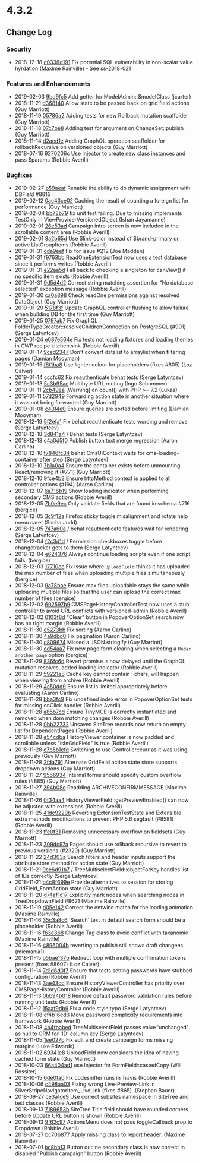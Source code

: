 # 4.3.2

<!--- Changes below this line will be automatically regenerated -->

## Change Log

### Security

 * 2018-12-18 [c0338d191](https://github.com/silverstripe/silverstripe-framework/commit/c0338d191d8be0000ddb16b74832ed8e05ba7ff5) Fix potential SQL vulnerability in non-scalar value hyrdation (Maxime Rainville) - See [ss-2018-021](https://www.silverstripe.org/download/security-releases/ss-2018-021)

### Features and Enhancements

 * 2019-02-03 [9bd9fc5](https://github.com/silverstripe/silverstripe-admin/commit/9bd9fc5e441943fcdf77a8e7e93ee27a5382307a) Add getter for ModelAdmin::$modelClass (jcarter)
 * 2018-11-21 [d368140](https://github.com/silverstripe/silverstripe-admin/commit/d36814030f893a85b3ff34777335f121a7650add) Allow state to be passed back on grid field actions (Guy Marriott)
 * 2018-11-19 [05786a2](https://github.com/silverstripe/silverstripe-versioned/commit/05786a26e2d5e7a5b5305e11d8da8be2516a7c44) Adding tests for new Rollback mutation scaffolder (Guy Marriott)
 * 2018-11-18 [07c7be8](https://github.com/silverstripe/silverstripe-versioned/commit/07c7be81d52a702cf3ba90a657fdb9328517218a) Adding test for  argument on ChangeSet::publish (Guy Marriott)
 * 2018-11-14 [d2aed1e](https://github.com/silverstripe/silverstripe-versioned/commit/d2aed1ed8a95ed61e754564da52a7b31a82a9a43) Adding GraphQL operation scaffolder for rollbackRecursive on versioned objects (Guy Marriott)
 * 2018-07-16 [9270206c](https://github.com/silverstripe/silverstripe-reports/commit/9270206c3bd2fe35bb263ad43ad3a5d87360873a) Use Injector to create new class instances and pass $params (Robbie Averill)

### Bugfixes

 * 2019-02-27 [b59aeaf](https://github.com/silverstripe/silverstripe-framework/commit/b59aeaf80217a3e25877dcb6da97e546080c9972) Renable the ability to do dynamic assignment with DBField #8815
 * 2019-02-12 [0ac43ce02](https://github.com/silverstripe/silverstripe-framework/commit/0ac43ce025274345c80773b57a09a48a8fa70a08) Caching the result of counting a foreign list for performance (Guy Marriott)
 * 2019-02-04 [bb78b79](https://github.com/silverstripe/silverstripe-versioned-admin/commit/bb78b7930292db5c8ed660744f49ec1b94046211) fix unit test failing. Due to missing implements TestOnly in ViewProviderVersionedObject (Ishan Jayamanne)
 * 2019-02-01 [26e53ad](https://github.com/silverstripe/silverstripe-campaign-admin/commit/26e53adc2288996a1e1f45631339485fbd2e2e8d) Campaign intro screen is now included in the scrollable content area (Robbie Averill)
 * 2019-02-01 [8a2b65d](https://github.com/silverstripe/silverstripe-admin/commit/8a2b65d2b93f3a999129004ca2f208c6ce3d891c) Use $link-color instead of $brand-primary or active ListGroupItems (Robbie Averill)
 * 2019-01-31 [cda9eef](https://github.com/silverstripe/silverstripe-assets/commit/cda9eef992b70fd46377be6d4459260d31ea2215) Fix for issue #212 (Joe Madden)
 * 2019-01-31 [f9763bb](https://github.com/silverstripe/silverstripe-versioned/commit/f9763bb68c1ef1e1555c57d0df27b9a0b161dba2) ReadOneExtensionTest now uses a test database since it performs writes (Robbie Averill)
 * 2019-01-31 [e22aa5d](https://github.com/silverstripe/silverstripe-graphql/commit/e22aa5da881f18ba3439e1e58c607ce446c04892) Fall back to checking a singleton for canView() if no specific item exists (Robbie Averill)
 * 2019-01-31 [9d5d4d2](https://github.com/silverstripe/silverstripe-graphql/commit/9d5d4d2918f059429550cc78d21fa44483781241) Correct string matching assertion for "No database selected" exception message (Robbie Averill)
 * 2019-01-30 [ca0a898](https://github.com/silverstripe/silverstripe-graphql/commit/ca0a898b6b0ef993c14f4d53d2a467d97e27c103) Check readOne permissions against resolved DataObject (Guy Marriott)
 * 2019-01-29 [5178f3f](https://github.com/silverstripe/silverstripe-graphql/commit/5178f3f1d3a16c6a5028022f32566c4b6cfdb41c) Update GraphQL controller flushing to allow failure when building DB for the first time (Guy Marriott)
 * 2019-01-25 [0797ab7](https://github.com/silverstripe/silverstripe-asset-admin/commit/0797ab7762a4a64f2dc89c754a6bb04216b96fe1) Fix GraphQL FolderTypeCreator::resolveChildrenConnection on PostgreSQL (#901) (Serge Latyntcev)
 * 2019-01-24 [e087e564e](https://github.com/silverstripe/silverstripe-framework/commit/e087e564e13d7c30b62850a271131684a619789e) Fix tests not loading fixtures and loading themes in CWP recipe kitchen sink (Robbie Averill)
 * 2019-01-17 [9ced2347](https://github.com/silverstripe/silverstripe-cms/commit/9ced23473f2f102de5b6d828d093be1102f8d570) Don't convert datalist to arraylist when filtering pages (Damian Mooyman)
 * 2019-01-15 [f6f1ba8](https://github.com/silverstripe/silverstripe-admin/commit/f6f1ba8fd5870cb7ef4410aba6cbcd9a0e32f638) Use lighter colour for placeholders (fixes #805) (Loz Calver)
 * 2019-01-14 [cccfc62](https://github.com/silverstripe/silverstripe-admin/commit/cccfc621da171bfe378fc5547611d59484af246b) Fix reauthenticate behat tests (Serge Latyntcev)
 * 2019-01-13 [5c3b95ac](https://github.com/silverstripe/silverstripe-cms/commit/5c3b95ac8977f77e7d95d4da6333ca12b5ef465f) Multibyte URL routing (Ingo Schommer)
 * 2019-01-11 [2cb49ea](https://github.com/silverstripe/silverstripe-versioned/commit/2cb49ea79d6babb80289f170dc6102c82f5b0d69) [Warning] on count() with PHP &gt;= 7.2 (Lukas)
 * 2019-01-11 [57d2949](https://github.com/silverstripe/silverstripe-admin/commit/57d294912e7b2d61e40c4656c63bd6569dcfcd27) Forwarding action state in another situation where it was not being forwarded (Guy Marriott)
 * 2019-01-08 [c43f4e0](https://github.com/silverstripe/silverstripe-graphql/commit/c43f4e0708fd86e8078ef3326d963005d626baf4) Ensure queries are sorted before limiting (Damian Mooyman)
 * 2018-12-19 [5f2efa1](https://github.com/silverstripe/silverstripe-admin/commit/5f2efa1f7bf38a9f990bf8f9600fd37f50bec4f0) Fix behat reauthenticate tests wording and remove (Serge Latyntcev)
 * 2018-12-18 [3d841a4](https://github.com/silverstripe/silverstripe-installer/commit/3d841a409c43752a8192afea5ebc48327e2ac3d3) / Behat tests (Serge Latyntcev)
 * 2018-12-13 [c4a0d5f0](https://github.com/silverstripe/silverstripe-cms/commit/c4a0d5f0831f0f27022905700a0ffb86cc56aceb) Publish button text merge regression (Aaron Carlino)
 * 2018-12-10 [f7846fc34](https://github.com/silverstripe/silverstripe-framework/commit/f7846fc34c4c04bfa3ae57a552345f6a536856c5) behat CmsUiContext waits for cms-loading-container after step (Serge Latyntcev)
 * 2018-12-10 [7b1a0a4](https://github.com/silverstripe/silverstripe-admin/commit/7b1a0a4d18dcd89fe699103355e9f853b6245bff) Ensure the container exists before unmounting React/removing it (#771) (Guy Marriott)
 * 2018-12-10 [9fce4b2](https://github.com/silverstripe/silverstripe-graphql/commit/9fce4b2408dd82d303925eee3b6cf393da371e85) Ensure httpMethod context is applied to all controller actions (#194) (Aaron Carlino)
 * 2018-12-07 [6a716b19](https://github.com/silverstripe/silverstripe-cms/commit/6a716b1906d290dca98f1ffc672edc342d8265d3) Show loading indicator when performing secondary CMS actions (Robbie Averill)
 * 2018-12-05 [7b0e9ec](https://github.com/silverstripe/silverstripe-admin/commit/7b0e9ec97a987a6106fb7e72c10ebcb347724821) Only validate fields that are found in schema #716 (bergice)
 * 2018-12-05 [3c9f12a](https://github.com/silverstripe/silverstripe-admin/commit/3c9f12afb1d988c97c6536bd007894de084959a8) Firefox sticky toggle misalignment and rotate help menu caret (Sacha Judd)
 * 2018-12-05 [747a60a](https://github.com/silverstripe/silverstripe-admin/commit/747a60afe45d6aeafd352ed93c0c58c6290344b6) / behat reauthenticate features wait for rendering (Serge Latyntcev)
 * 2018-12-04 [f2c3d1d](https://github.com/silverstripe/silverstripe-admin/commit/f2c3d1db71fab14fac54523961dab084599bd7f7) / Permission checkboxes toggle before changetracker gets to them (Serge Latyntcev)
 * 2018-12-04 [e624376](https://github.com/silverstripe/silverstripe-admin/commit/e624376dc6ea354dd271bcbee285d28b6d123f95) Always continue loading scripts even if one script fails. (bergice)
 * 2018-12-03 [17710cc](https://github.com/silverstripe/silverstripe-asset-admin/commit/17710cc242e2ca37cf4422f7606de61cbc6b04e9) Fix issue where `UploadField` thinks it has uploaded the max number of files when uploading multiple files simultaneously (bergice)
 * 2018-12-03 [9a78bae](https://github.com/silverstripe/silverstripe-asset-admin/commit/9a78bae50938af5adc7e1b0d2467892bc55f32e3) Ensure max files uploadable stays the same while uploading multiple files so that the user can upload the correct max number of files (bergice)
 * 2018-12-02 [602597b9](https://github.com/silverstripe/silverstripe-cms/commit/602597b9004ad56c02a2bf2f779770ff32afea8f) CMSPageHistoryControllerTest now uses a stub controller to avoid URL conflicts with versioned-admin (Robbie Averill)
 * 2018-12-02 [0103f8d](https://github.com/silverstripe/silverstripe-admin/commit/0103f8d98d6b394a8d4117c04787d6a69d3c8af1) "Clear" button in PopoverOptionSet search now has no right margin (Robbie Averill)
 * 2018-11-30 [e5273bb](https://github.com/silverstripe/silverstripe-asset-admin/commit/e5273bb557dfb8d0dde8870fde3709180724f85e) Fix sorting (Aaron Carlino)
 * 2018-11-30 [4a9dbd0](https://github.com/silverstripe/silverstripe-asset-admin/commit/4a9dbd0a37111b03c1a333682ed3dee066e4fc3f) Fix pagination (Aaron Carlino)
 * 2018-11-30 [c809674](https://github.com/silverstripe/silverstripe-admin/commit/c809674a780a22073268c12752641bdebfad5ba3) Missed a JSON.stringify (Guy Marriott)
 * 2018-11-30 [cd54aa7](https://github.com/silverstripe/silverstripe-admin/commit/cd54aa72e0cf36316deec19d1be6b90358308f8f) Fix new page form clearing when selecting a `Under another page` option (bergice)
 * 2018-11-29 [836fc6d](https://github.com/silverstripe/silverstripe-versioned-admin/commit/836fc6d6216f0725108b6f5d5582d7ecaee54272) Revert promise is now delayed until the GraphQL mutation resolves, added loading indicator (Robbie Averill)
 * 2018-11-29 [59221e8](https://github.com/silverstripe/silverstripe-assets/commit/59221e8d74ac5e07b86a741e2709e0676130f7b4) Cache key cannot contain : chars, will happen when viewing from archive (Robbie Averill)
 * 2018-11-29 [4c50dd9](https://github.com/silverstripe/silverstripe-asset-admin/commit/4c50dd95ae252be32666932ee7ee79f5ce793583) Ensure list is limited appropriately before evaluating (Aaron Carlino)
 * 2018-11-28 [bba3fc9](https://github.com/silverstripe/silverstripe-admin/commit/bba3fc96b3e5d50eeaeee2edf10f67ee5a8c8204) Fix undefined index error in PopoverOptionSet tests for missing onClick handler (Robbie Averill)
 * 2018-11-28 [a85b7cd](https://github.com/silverstripe/silverstripe-admin/commit/a85b7cd5bee87573a1588cd0ac8f33785614a292) Ensure TinyMCE is correctly instantiated and removed when dom matching changes (Robbie Averill)
 * 2018-11-28 [0bb22732](https://github.com/silverstripe/silverstripe-cms/commit/0bb22732c920f1a4a2354582e36310558aa6bebb) Unsaved SiteTree records now return an empty list for DependentPages (Robbie Averill)
 * 2018-11-28 [e54cdba](https://github.com/silverstripe/silverstripe-versioned-admin/commit/e54cdba9669da301475f1139dc7425c395948a11) HistoryViewer container is now padded and scrollable unless "isInGridField" is true (Robbie Averill)
 * 2018-11-28 [c7b5b1efd](https://github.com/silverstripe/silverstripe-framework/commit/c7b5b1efd2e37cc0b5f732f461bd37fafe14bd83) Switching to use Controller::curr as it was using previously (Guy Marriott)
 * 2018-11-28 [2fda791](https://github.com/silverstripe/silverstripe-admin/commit/2fda7917603206c3f911db118e080c1af336c322) Alternate GridFeild action state store supports dropdown actions (Guy Marriott)
 * 2018-11-27 [9566934](https://github.com/silverstripe/silverstripe-asset-admin/commit/9566934d7030f7b7d296cfd0c1491237ad369839) Internal forms should specify custom overflow rules (#885) (Guy Marriott)
 * 2018-11-27 [294b08e](https://github.com/silverstripe/silverstripe-admin/commit/294b08e9ceac5894fdb6ffabd4e5320d4927712f) Readding ARCHIVECONFIRMMESSAGE (Maxime Rainville)
 * 2018-11-26 [0f34aa4](https://github.com/silverstripe/silverstripe-versioned-admin/commit/0f34aa40436333d2c82fd1ed0d71cd267c8ff172) HistoryViewerField::getPreviewEnabled() can now be adjusted with extensions (Robbie Averill)
 * 2018-11-25 [41dc9229b](https://github.com/silverstripe/silverstripe-framework/commit/41dc9229bf6823262bbc4c25edf0da61cb08b260) Reverting ExtensionTestState and Extensible extra methods modifications to prevent PHP 5.6 segfault (#8581) (Robbie Averill)
 * 2018-11-23 [ffe0f31](https://github.com/silverstripe/silverstripe-admin/commit/ffe0f312345bbe0f2f5e5e5fcb5f1e01817a42e7) Removing unnecessary overflow on fieldsets (Guy Marriott)
 * 2018-11-23 [309dc97a](https://github.com/silverstripe/silverstripe-cms/commit/309dc97a325925b99e297343f5f76c71a33286e5) Pages should use rollback recursive to revert to previous versions (#2329) (Guy Marriott)
 * 2018-11-22 [24d303a](https://github.com/silverstripe/silverstripe-admin/commit/24d303acfb072043a864fd0ae71cd3a024fb137a) Search filters and header inputs support the attribute store method for action state (Guy Marriott)
 * 2018-11-21 [9ce6d91b7](https://github.com/silverstripe/silverstripe-framework/commit/9ce6d91b76e525a6fc81e02023e9e53cdf82e047) / TreeMultiselectField::objectForKey handles list of IDs correctly (Serge Latyntcev)
 * 2018-11-21 [b4c8f699e](https://github.com/silverstripe/silverstripe-framework/commit/b4c8f699eb4dd75089100c1b180cd0df25146206) Provide alternatives to session for storing GridField_FormAction state (Guy Marriott)
 * 2018-11-20 [d74af1c17](https://github.com/silverstripe/silverstripe-framework/commit/d74af1c17e0b72ae119abc00fd7ef0aca6dd4498) Explicitly mark nodes when searching nodes in TreeDropdownField #8621 (Maxime Rainville)
 * 2018-11-19 [d05e142](https://github.com/silverstripe/silverstripe-admin/commit/d05e1424ee1d7217474d7d16f8bdc4e289dd2700) Correct the entwine match for the loading animation (Maxime Rainville)
 * 2018-11-16 [35c3a8c6](https://github.com/silverstripe/silverstripe-cms/commit/35c3a8c68db2660838dcd2ae5abd2bd1c3214af4) 'Search' text in default search form should be a placeholder (Robbie Averill)
 * 2018-11-16 [f63e368](https://github.com/silverstripe/silverstripe-admin/commit/f63e368cb0aba1964327b853631a67ba2af5db09) Change Tag class to avoid conflict with taxanomie (Maxime Rainville)
 * 2018-11-16 [4896004b](https://github.com/silverstripe/silverstripe-cms/commit/4896004b504e1ac2b0a32c0b94f96a9cd0019dc9) reverting to publish still shows draft changees (micmania1)
 * 2018-11-15 [b5bae137b](https://github.com/silverstripe/silverstripe-framework/commit/b5bae137bd341eeda3f4886f45fc8f8d657a9c4c) Redirect loop with multiple confirmation tokens present (fixes #8607) (Loz Calver)
 * 2018-11-14 [7d1d6d0f7](https://github.com/silverstripe/silverstripe-framework/commit/7d1d6d0f7b228b862807e7c2d67d55220e6d90b8) Ensure that tests setting passwords have stubbed configuration (Robbie Averill)
 * 2018-11-13 [3ae43cd](https://github.com/silverstripe/silverstripe-versioned-admin/commit/3ae43cd25727711cced28d7607b8a947fdb5c986) Ensure HistoryViewerController has priority over CMSPageHistoryController (Robbie Averill)
 * 2018-11-13 [0bb94b018](https://github.com/silverstripe/silverstripe-framework/commit/0bb94b018b55e28eef627af4a9854d4f0babac62) Remove default password validation rules before running unit tests (Robbie Averill)
 * 2018-11-12 [15aaf9db9](https://github.com/silverstripe/silverstripe-framework/commit/15aaf9db9fe1679cf8b01b74fce3eee841278495) Fix a code style typo (Serge Latyntcev)
 * 2018-11-08 [cf4b16ed3](https://github.com/silverstripe/silverstripe-framework/commit/cf4b16ed380c336a7eaec7e46bec03f7767e10ba) Move password complexity requirements into framework (Robbie Averill)
 * 2018-11-08 [4b4fbabed](https://github.com/silverstripe/silverstripe-framework/commit/4b4fbabed5d70bf577e4b0d6fdbc9dab9da80451) TreeMultiselectField passes value 'unchanged' as null to ORM for 'ID' column key (Serge Latyntcev)
 * 2018-11-05 [1ee027b](https://github.com/silverstripe/silverstripe-campaign-admin/commit/1ee027baf937d458789ea40821df1b8e16cb96a3) Fix edit and create campaign forms missing margins (Luke Edwards)
 * 2018-11-02 [69341e8](https://github.com/silverstripe/silverstripe-asset-admin/commit/69341e86d1efb0ee1fdc2585748021beefd496ac) UploadField now considers the idea of having cached form state (Guy Marriott)
 * 2018-10-23 [66a404ad1](https://github.com/silverstripe/silverstripe-framework/commit/66a404ad1a83ca2f26c5f968935503306eb54578) use Injector for FormField::castedCopy (Will Rossiter)
 * 2018-10-15 [6de0fa0](https://github.com/silverstripe/silverstripe-versioned/commit/6de0fa087fe581b69a5978db82058490c44923b4) Fix codesniffer runs in Travis (Robbie Averill)
 * 2018-10-06 [c498aa03](https://github.com/silverstripe/silverstripe-cms/commit/c498aa03379ca883803dda853e64c411ed7454dc) Fixing wrong Live-Preview-Link in SilverStripeNavigatorItem_LiveLink (fixes #865). (Stephan Bauer)
 * 2018-09-27 [ce3a1ce9](https://github.com/silverstripe/silverstripe-cms/commit/ce3a1ce91307424f643a15f0c292e16b35f35873) Use correct subsites namespace in SiteTree and test classes (Robbie Averill)
 * 2018-09-13 [7189653b](https://github.com/silverstripe/silverstripe-cms/commit/7189653b1f9a744b9ee2393a8ef3fb8597c89b1b) SiteTree Title field should have rounded corners before Update URL button is shown (Robbie Averill)
 * 2018-09-13 [9f62c97](https://github.com/silverstripe/silverstripe-admin/commit/9f62c9755568bdd0d2d40226f7adc3d4ebf48c54) ActionsMenu does not pass toggleCallback prop to Dropdown (Robbie Averill)
 * 2018-07-27 [bc70b877](https://github.com/silverstripe/silverstripe-reports/commit/bc70b87721c8278111e39e0af69db1052af7333f) Apply missing class to report header. (Maxime Rainville)
 * 2018-07-01 [bc8bb13](https://github.com/silverstripe/silverstripe-campaign-admin/commit/bc8bb13c93c75e718872315a60f0eb8213bd8e69) Button outline secondary class is now correct in disabled "Publish campaign" button (Robbie Averill)
